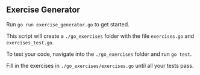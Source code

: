 ## Exercise Generator 

Run `go run exercise_generator.go` to get started.

This script will create a `./go_exercises` folder with the file `exercises.go` and `exercises_test.go`.

To test your code, navigate into the `./go_exercises` folder and run `go test`.

Fill in the exercises in `./go_exercises/exercises.go` until all your tests pass.


